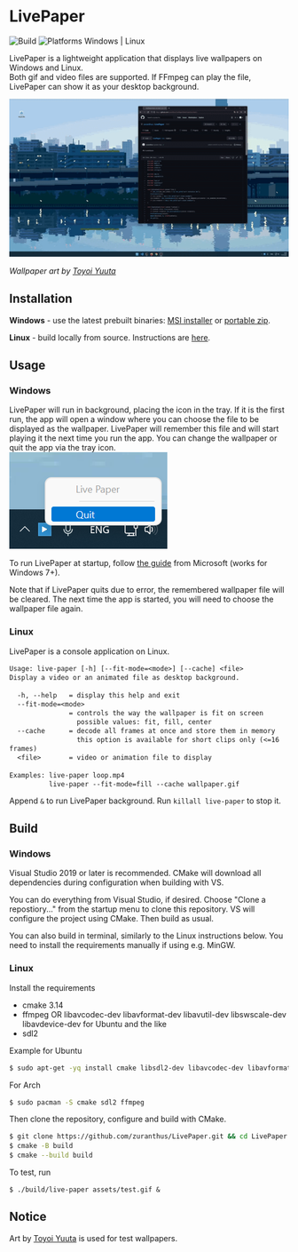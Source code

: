 ﻿# LivePaper
![Build](https://github.com/zuranthus/LivePaper/actions/workflows/build.yml/badge.svg) ![Platforms Windows | Linux](https://img.shields.io/badge/Platforms-Windows%20%7C%20Linux-blue)

LivePaper is a lightweight application that displays live wallpapers on Windows and Linux.
<br>Both gif and video files are supported. If FFmpeg can play the file, LivePaper can show it as your desktop background.

![Screencap](assets/screencap.gif)

_Wallpaper art by [Toyoi Yuuta](https://twitter.com/1041uuu)_

## Installation
**Windows** - use the latest prebuilt binaries: [MSI installer](https://github.com/zuranthus/LivePaper/releases/download/latest/LivePaper-0.0.0-win64.msi) or [portable zip](https://github.com/zuranthus/LivePaper/releases/download/latest/LivePaper-0.0.0-win64.zip).

**Linux** - build locally from source. Instructions are [here](#build).

## Usage
### Windows
LivePaper will run in background, placing the icon in the tray. If it is the first run, the app will open a window where you can choose the file to be displayed as the wallpaper. LivePaper will remember this file and will start playing it the next time you run the app. You can change the wallpaper or quit the app via the tray icon.  
![Close with tray icon](assets/close_with_tray.png)

To run LivePaper at startup, follow [the guide](https://support.microsoft.com/en-us/windows/add-an-app-to-run-automatically-at-startup-in-windows-10-150da165-dcd9-7230-517b-cf3c295d89dd) from Microsoft (works for Windows 7+).

Note that if LivePaper quits due to error, the remembered wallpaper file will be cleared. The next time the app is started, you will need to choose the wallpaper file again.

### Linux
LivePaper is a console application on Linux.
```
Usage: live-paper [-h] [--fit-mode=<mode>] [--cache] <file>
Display a video or an animated file as desktop background.

  -h, --help   = display this help and exit
  --fit-mode=<mode>
               = controls the way the wallpaper is fit on screen
                 possible values: fit, fill, center
  --cache      = decode all frames at once and store them in memory
                 this option is available for short clips only (<=16 frames)
  <file>       = video or animation file to display

Examples: live-paper loop.mp4
          live-paper --fit-mode=fill --cache wallpaper.gif
```

Append `&` to run LivePaper background. Run `killall live-paper` to stop it.

## Build
### Windows
Visual Studio 2019 or later is recommended. CMake will download all dependencies during configuration when building with VS.

You can do everything from Visual Studio, if desired. Choose "Clone a repostiory..." from the startup menu to clone this repository. VS will configure the project using CMake. Then build as usual.

You can also build in terminal, similarly to the Linux instructions below. You need to install the requirements manually if using e.g. MinGW.

### Linux
Install the requirements
- cmake 3.14
- ffmpeg OR libavcodec-dev libavformat-dev libavutil-dev libswscale-dev libavdevice-dev for Ubuntu and the like
- sdl2

Example for Ubuntu 

```bash
$ sudo apt-get -yq install cmake libsdl2-dev libavcodec-dev libavformat-dev libavutil-dev libswscale-dev libavdevice-dev
```

For Arch
```bash
$ sudo pacman -S cmake sdl2 ffmpeg
```

Then clone the repository, configure and build with CMake.
```bash
$ git clone https://github.com/zuranthus/LivePaper.git && cd LivePaper
$ cmake -B build
$ cmake --build build
```
To test, run
```
$ ./build/live-paper assets/test.gif &
```

## Notice

Art by [Toyoi Yuuta](https://twitter.com/1041uuu) is used for test wallpapers.
